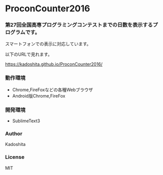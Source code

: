 # ProconCounter2016

### 第27回全国高専プログラミングコンテストまでの日数を表示するプログラムです。

スマートフォンでの表示に対応しています。

以下のURLで見れます。

<https://kadoshita.github.io/ProconCounter2016/>

### 動作環境

* Chrome,FireFoxなどの各種Webブラウザ
* Android版Chrome,FireFox

### 開発環境

* SublimeText3

### Author

Kadoshita

### License

MIT
